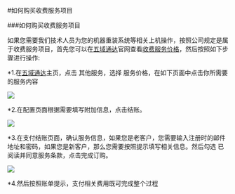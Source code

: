 
<!-- --- tag: 客户中心 上机操作 重装系统 faq -->

<!-- --- title: 如何购买收费服务项目 -->
#如何购买收费服务项目

###如何购买收费服务项目

如果您需要我们技术人员为您的机器重装系统等相关上机操作，按照公司规定是属于收费服务项目，首先您可以在[五域通达](www.51hosting.com)官网查看[收费服务价格](http://www.51hosting.com/services/service-price.html)，然后按照如下步骤进行操作:

*1.在[五域通达](www.51hosting.com)主页，点击 其他服务，选择 服务价格，在如下页面中点击你所需要的服务内容

![](http://ww1.sinaimg.cn/large/a74e55b4jw1e3ibg7hl8nj.jpg)

*2.在配置页面根据需要填写附加信息，点击结账。

![](http://ww4.sinaimg.cn/large/a74eed94jw1e3ibe9x9qfj.jpg)

*3.在支付结账页面，确认服务信息，如果您是老客户，您需要输入注册时的邮件地址和密码，如果您是新客户，那么您需要按照提示填写相关信息。然后勾选 已阅读并同意服务条款，点击完成订购。

![](http://ww2.sinaimg.cn/large/bfadf3bejw1e3ibsciew3j.jpg)

*4.然后按照账单提示，支付相关费用既可完成整个过程